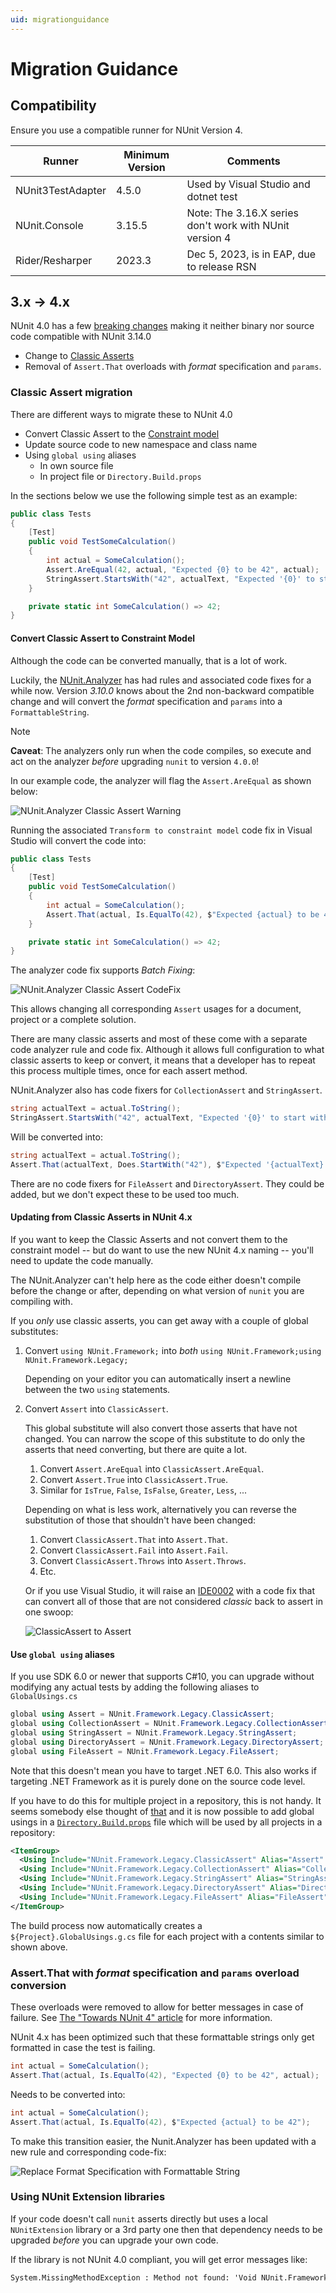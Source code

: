 ```yaml
---
uid: migrationguidance
---
```


# Migration Guidance

## Compatibility

Ensure you use a compatible runner for NUnit Version 4.

| Runner | Minimum Version | Comments |
|------|---------------|--------|
| NUnit3TestAdapter | 4.5.0 | Used by Visual Studio and dotnet test|
| NUnit.Console | 3.15.5 | Note:  The 3.16.X series don't work with NUnit version 4|
| Rider/Resharper | 2023.3| Dec 5, 2023, is in EAP, due to release RSN |

## 3.x -> 4.x

NUnit 4.0 has a few [breaking changes](../release-notes/breaking-changes.md#nunit-40) making it neither binary nor
source code compatible with NUnit 3.14.0

* Change to [Classic Asserts](../writing-tests/assertions/assertion-models/classic.md)
* Removal of `Assert.That` overloads with _format_ specification and `params`.

### Classic Assert migration

There are different ways to migrate these to NUnit 4.0

* Convert Classic Assert to the [Constraint model](../writing-tests/assertions/assertion-models/constraint.md)
* Update source code to new namespace and class name
* Using `global using` aliases
  * In own source file
  * In project file or `Directory.Build.props`

In the sections below we use the following simple test as an example:

```csharp
public class Tests
{
    [Test]
    public void TestSomeCalculation()
    {
        int actual = SomeCalculation();
        Assert.AreEqual(42, actual, "Expected {0} to be 42", actual);
        StringAssert.StartsWith("42", actualText, "Expected '{0}' to start with '42'", actualText);
    }

    private static int SomeCalculation() => 42;
}
```

#### Convert Classic Assert to Constraint Model

Although the code can be converted manually, that is a lot of work.

Luckily, the [NUnit.Analyzer](https://www.nuget.org/packages/NUnit.Analyzers) has had rules and associated code fixes
for a while now. Version _3.10.0_ knows about the 2nd non-backward compatible change and will convert the _format_
specification and `params` into a `FormattableString`.

> [!NOTE]
> **Caveat**: The analyzers only run when the code compiles, so execute and act on the analyzer _before_
> upgrading `nunit` to version `4.0.0`!

In our example code, the analyzer will flag the `Assert.AreEqual` as shown below:

![NUnit.Analyzer Classic Assert Warning](../../../images/NUnit.Analyzer-ClassicAssert-Warning.png)

Running the associated `Transform to constraint model` code fix in Visual Studio will convert the code into:

```csharp
public class Tests
{
    [Test]
    public void TestSomeCalculation()
    {
        int actual = SomeCalculation();
        Assert.That(actual, Is.EqualTo(42), $"Expected {actual} to be 42");
    }

    private static int SomeCalculation() => 42;
}
```

The analyzer code fix supports _Batch Fixing_:

![NUnit.Analyzer Classic Assert CodeFix](../../../images/NUnit.Analyzer-ClassicAssert-CodeFix.png)

This allows changing all corresponding `Assert` usages for a document, project or a complete solution.

There are many classic asserts and most of these come with a separate code analyzer rule and code fix. Although it
allows full configuration to what classic asserts to keep or convert, it means that a developer has to repeat this
process multiple times, once for each assert method.

NUnit.Analyzer also has code fixers for `CollectionAssert` and `StringAssert`.

```csharp
string actualText = actual.ToString();
StringAssert.StartsWith("42", actualText, "Expected '{0}' to start with '42'", actualText);
```

Will be converted into:

```csharp
string actualText = actual.ToString();
Assert.That(actualText, Does.StartWith("42"), $"Expected '{actualText}' to start with '42'");
```

There are no code fixers for `FileAssert` and `DirectoryAssert`. They could be added, but we don't expect these to be
used too much.

#### Updating from Classic Asserts in NUnit 4.x

If you want to keep the Classic Asserts and not convert them to the constraint model -- but do want to use the new NUnit
4.x naming -- you'll need to update the code manually.

The NUnit.Analyzer can't help here as the code either doesn't compile before the change or after, depending on what
version of `nunit` you are compiling with.

If you _only_ use classic asserts, you can get away with a couple of global substitutes:

1. Convert `using NUnit.Framework;` into _both_ `using NUnit.Framework;using NUnit.Framework.Legacy;`

   Depending on your editor you can automatically insert a newline between the two `using` statements.
1. Convert `Assert` into `ClassicAssert`.

   This global substitute will also convert those asserts that have not changed. You can narrow the scope of this
substitute to do only the asserts that need converting, but there are quite a lot.

   1. Convert `Assert.AreEqual` into `ClassicAssert.AreEqual`.
   1. Convert `Assert.True` into `ClassicAssert.True`.
   1. Similar for `IsTrue`, `False`, `IsFalse`, `Greater`, `Less`, ...

   Depending on what is less work, alternatively you can reverse the substitution of those that shouldn't have been
   changed:
   1. Convert `ClassicAssert.That` into `Assert.That`.
   1. Convert `ClassicAssert.Fail` into `Assert.Fail`.
   1. Convert `ClassicAssert.Throws` into `Assert.Throws`.
   1. Etc.

   Or if you use Visual Studio, it will raise an
   [IDE0002](https://learn.microsoft.com/en-us/dotnet/fundamentals/code-analysis/style-rules/ide0002) with a code fix
   that can convert all of those that are not considered _classic_ back to assert in one swoop:

   ![ClassicAssert to Assert](../../../images/IDE0002-ClassicAssert-into-Assert.png)

#### Use `global using` aliases

If you use SDK 6.0 or newer that supports C#10, you can upgrade without modifying any actual tests by adding the
following aliases to `GlobalUsings.cs`

```csharp
global using Assert = NUnit.Framework.Legacy.ClassicAssert;
global using CollectionAssert = NUnit.Framework.Legacy.CollectionAssert;
global using StringAssert = NUnit.Framework.Legacy.StringAssert;
global using DirectoryAssert = NUnit.Framework.Legacy.DirectoryAssert;
global using FileAssert = NUnit.Framework.Legacy.FileAssert;
```

Note that this doesn't mean you have to target .NET 6.0. This also works if targeting .NET Framework as it is purely
done on the source code level.

If you have to do this for multiple project in a repository, this is not handy.
It seems somebody else thought of [that](https://github.com/dotnet/msbuild/issues/6745) and
it is now possible to add global usings in a
[`Directory.Build.props`](https://learn.microsoft.com/en-us/visualstudio/msbuild/customize-by-directory?view=vs-2022#directorybuildprops-and-directorybuildtargets)
file which will be used by all projects in a repository:

```xml
<ItemGroup>
  <Using Include="NUnit.Framework.Legacy.ClassicAssert" Alias="Assert" />
  <Using Include="NUnit.Framework.Legacy.CollectionAssert" Alias="CollectionAssert" />
  <Using Include="NUnit.Framework.Legacy.StringAssert" Alias="StringAssert" />
  <Using Include="NUnit.Framework.Legacy.DirectoryAssert" Alias="DirectoryAssert" />
  <Using Include="NUnit.Framework.Legacy.FileAssert" Alias="FileAssert" />
</ItemGroup>
```

The build process now automatically creates a `${Project}.GlobalUsings.g.cs` file
for each project with a contents similar to shown above.

### Assert.That with _format_ specification and `params` overload conversion

These overloads were removed to allow for better messages in case of failure. See [The "Towards NUnit 4"
article](../Towards-NUnit4.md#improved-assert-result-messages) for more information.

NUnit 4.x has been optimized such that these formattable strings only get formatted in case the test is failing.

```csharp
int actual = SomeCalculation();
Assert.That(actual, Is.EqualTo(42), "Expected {0} to be 42", actual);
```

Needs to be converted into:

```csharp
int actual = SomeCalculation();
Assert.That(actual, Is.EqualTo(42), $"Expected {actual} to be 42");
```

To make this transition easier, the Nunit.Analyzer has been updated with a new rule and corresponding code-fix:

![Replace Format Specification with Formattable String](../../../images/NUnit.Analyzer-ReplaceFormatSpecification.png)

### Using NUnit Extension libraries

If your code doesn't call `nunit` asserts directly but uses a local `NUnitExtension` library or a 3rd party one then
that dependency needs to be upgraded _before_ you can upgrade your own code.

If the library is not NUnit 4.0 compliant, you will get error messages like:

```txt
System.MissingMethodException : Method not found: 'Void NUnit.Framework.Assert.That(!!0, NUnit.Framework.Constraints.IResolveConstraint, System.String, System.Object[])'.
```
